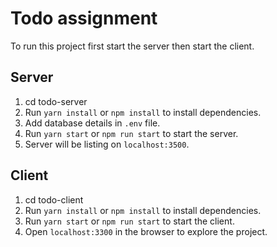 # Todo assignment

To run this project first start the server then start the client.

## Server
1. cd todo-server
2. Run `yarn install` or `npm install` to install dependencies.
3. Add database details in `.env` file.
4. Run `yarn start` or `npm run start` to start the server.
5. Server will be listing on `localhost:3500`.

## Client
1. cd todo-client
2. Run `yarn install` or `npm install` to install dependencies.
3. Run `yarn start` or `npm run start` to start the client.
4. Open `localhost:3300` in the browser to explore the project.
